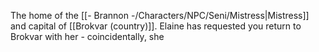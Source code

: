 The home of the [[- Brannon -/Characters/NPC/Seni/Mistress|Mistress]] and capital of [[Brokvar (country)]]. Elaine has requested you return to Brokvar with her - coincidentally, she 